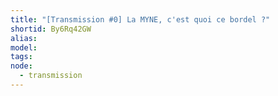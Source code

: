 ```yaml
---
title: "[Transmission #0] La MYNE, c'est quoi ce bordel ?"
shortid: By6Rq42GW
alias:
model:
tags:
node: 
  - transmission
---
```

